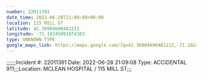 ```yaml
---
number: 22011391
date_time: 2022-06-28T21:09:08+00:00
location: 115 MILL ST
latitude: 42.38904690481212
longitude: -71.19245091974383
type: UNKNOWN TYPE
google_maps_link: https://maps.google.com/?q=42.38904690481212,-71.19245091974383
---
```


;;;;;;Incident #: 22011391  Date: 2022-06-28 21:09:08   Type: ACCIDENTAL 911;;;Location: MCLEAN HOSPITAL / 115 MILL ST;;;
